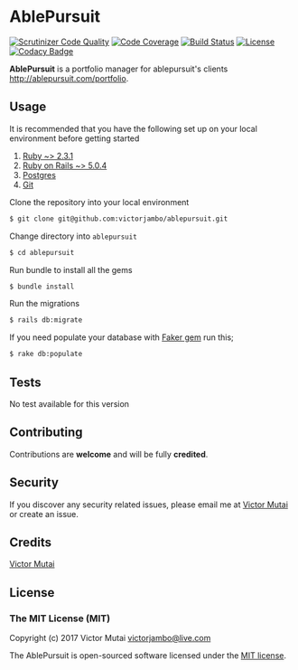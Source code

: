 # AblePursuit

[![Scrutinizer Code Quality](https://scrutinizer-ci.com/g/victorjambo/ablepursuit/badges/quality-score.png?b=master)](https://scrutinizer-ci.com/g/victorjambo/ablepursuit/?branch=master)
[![Code Coverage](https://scrutinizer-ci.com/g/victorjambo/ablepursuit/badges/coverage.png?b=master)](https://scrutinizer-ci.com/g/victorjambo/ablepursuit/?branch=master)
[![Build Status](https://scrutinizer-ci.com/g/victorjambo/ablepursuit/badges/build.png?b=master)](https://scrutinizer-ci.com/g/victorjambo/ablepursuit/build-status/master)
[![License](https://poser.pugx.org/laravel/framework/license.svg)](http://opensource.org/licenses/MIT)
[![Codacy Badge](https://api.codacy.com/project/badge/Grade/df80fd0196664ad7b28d0268690b142b)](https://www.codacy.com/app/victorjambo/ablepursuit?utm_source=github.com&amp;utm_medium=referral&amp;utm_content=victorjambo/ablepursuit&amp;utm_campaign=Badge_Grade)

**AblePursuit** is a portfolio manager for ablepursuit's clients http://ablepursuit.com/portfolio.

## Usage

It is recommended that you have the following set up on your local environment before getting started

1. [Ruby ~> 2.3.1](https://www.ruby-lang.org/en/downloads/)
2. [Ruby on Rails ~> 5.0.4](http://rubyonrails.org/)
3. [Postgres](http://www.postgresql.org)
4. [Git](https://git-scm.com)

Clone the repository into your local environment

```bash
$ git clone git@github.com:victorjambo/ablepursuit.git
```

Change directory into `ablepursuit`

```bash
$ cd ablepursuit
```

Run bundle to install all the gems

```bash
$ bundle install
```

Run the migrations

```bash
$ rails db:migrate
```

If you need populate your database with [Faker gem](https://github.com/stympy/faker) run this;

```bash
$ rake db:populate
```

## Tests

No test available for this version

## Contributing

Contributions are **welcome** and will be fully **credited**.

## Security

If you discover any security related issues, please email me at [Victor Mutai](victorjambo@live.com) or create an issue.

## Credits

[Victor Mutai](https://github.com/victorjambo)

## License

### The MIT License (MIT)

Copyright (c) 2017 Victor Mutai <victorjambo@live.com>

The AblePursuit is open-sourced software licensed under the [MIT license](http://opensource.org/licenses/MIT).
